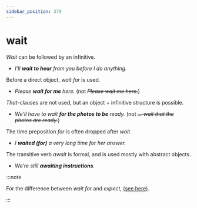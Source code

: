 ```yaml
---
sidebar_position: 379
---
```


# wait

*Wait* can be followed by an infinitive.

- *I’ll **wait to hear** from you before I do anything.*

Before a direct object, *wait for* is used.

- *Please **wait for me** here.* (not *~~Please wait me here.~~*)

*That*\-clauses are not used, but an object + infinitive structure is possible.

- *We’ll have to wait **for the photos to be** ready.* (not *~~… wait that the photos are ready.~~*)

The time preposition *for* is often dropped after *wait*.

- *I **waited (for)** a very long time for her answer.*

The transitive verb *await* is formal, and is used mostly with abstract objects.

- *We’re still **awaiting instructions**.*

:::note

For the difference between *wait for* and *expect*, [(see here)](./expect-hope-wait-and-look-forward).

:::
